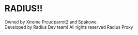 # RADIUS!!

Owned by Xtreme Proudparrot2 and Spakowe.  
Developed by Radius Dev team!
All rights reserved Radius Proxy
